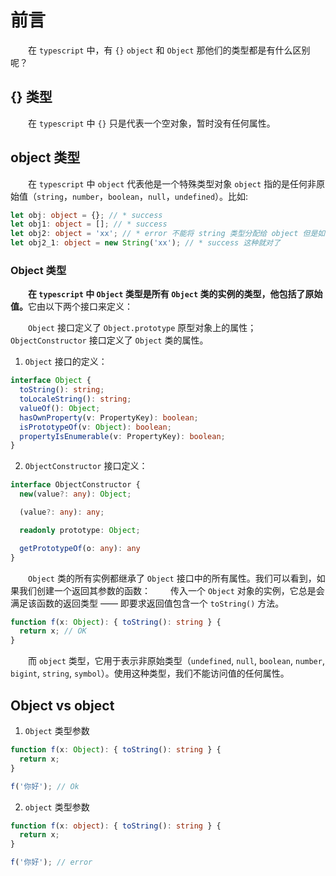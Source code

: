 
# 前言

&emsp;&emsp;在 `typescript` 中，有 `{}` `object` 和 `Object` 那他们的类型都是有什么区别呢？

## {} 类型

&emsp;&emsp;在 `typescript` 中 `{}` 只是代表一个空对象，暂时没有任何属性。

## object 类型

&emsp;&emsp;在 `typescript` 中 `object` 代表他是一个特殊类型对象 `object` 指的是任何非原始值（`string`，`number`，`boolean`，`null`，`undefined`）。比如:

```typescript
let obj: object = {}; // * success
let obj1: object = []; // * success
let obj2: object = 'xx'; // * error 不能将 string 类型分配给 object 但是如下
let obj2_1: object = new String('xx'); // * success 这种就对了
```

### Object 类型
&emsp;&emsp;<b>在 `typescript` 中 `Object` 类型是所有 `Object` 类的实例的类型，他包括了原始值。</b>它由以下两个接口来定义：

&emsp;&emsp;`Object` 接口定义了 `Object.prototype` 原型对象上的属性；
&emsp;&emsp;`ObjectConstructor` 接口定义了 `Object` 类的属性。

1. `Object` 接口的定义：

```typescript
interface Object {
  toString(): string;
  toLocaleString(): string;
  valueOf(): Object;
  hasOwnProperty(v: PropertyKey): boolean;
  isPrototypeOf(v: Object): boolean;
  propertyIsEnumerable(v: PropertyKey): boolean;
}
```

2. `ObjectConstructor` 接口定义：

```typescript
interface ObjectConstructor {
  new(value?: any): Object;

  (value?: any): any;

  readonly prototype: Object;

  getPrototypeOf(o: any): any
}
```

&emsp;&emsp;`Object` 类的所有实例都继承了 `Object` 接口中的所有属性。我们可以看到，如果我们创建一个返回其参数的函数：
&emsp;&emsp;传入一个 `Object` 对象的实例，它总是会满足该函数的返回类型 —— 即要求返回值包含一个 `toString()` 方法。

```typescript
function f(x: Object): { toString(): string } {
  return x; // OK
}
```

&emsp;&emsp;而 `object` 类型，它用于表示非原始类型（`undefined`, `null`, `boolean`, `number`, `bigint`, `string`, `symbol`）。使用这种类型，我们不能访问值的任何属性。

## Object vs object

1. `Object` 类型参数

```typescript
function f(x: Object): { toString(): string } {
  return x;
}

f('你好'); // Ok
```

2. `object` 类型参数

```typescript
function f(x: object): { toString(): string } {
  return x;
}

f('你好'); // error
```